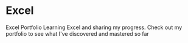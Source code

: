 # Excel
Excel Portfolio
Learning Excel and sharing my progress. Check out my portfolio to see what I've discovered and mastered so far 
